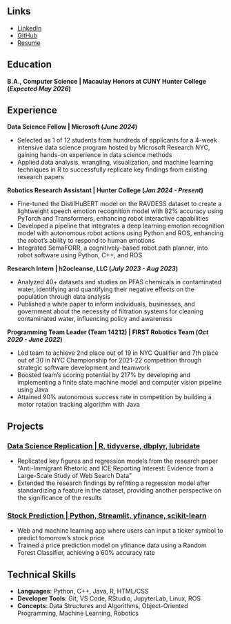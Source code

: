 ## Links
- [LinkedIn](https://www.linkedin.com/in/ericguan04/)
- [GitHub](https://github.com/ericguan04)
- [Resume](https://drive.google.com/file/d/1j7F5Hg7QUjYculezE6rMlkliM-fTgU2I/view?usp=sharing)

## Education
**B.A., Computer Science | Macaulay Honors at CUNY Hunter College (_Expected May 2026_)**

## Experience
**Data Science Fellow | Microsoft (_June 2024_)**
- Selected as 1 of 12 students from hundreds of applicants for a 4-week intensive data science program hosted by Microsoft Research NYC, gaining hands-on experience in data science methods
- Applied data analysis, wrangling, visualization, and machine learning techniques in R to successfully replicate key findings from existing research papers

**Robotics Research Assistant | Hunter College (_Jan 2024 - Present_)**
- Fine-tuned the DistilHuBERT model on the RAVDESS dataset to create a lightweight speech emotion recognition model with 82% accuracy using PyTorch and Transformers, enhancing robot interactive capabilities
- Developed a pipeline that integrates a deep learning emotion recognition model with autonomous robot actions using Python and ROS, enhancing the robot’s ability to respond to human emotions
- Integrated SemaFORR, a cognitively-based robot path planner, into robot software using Python, C++, and ROS

**Research Intern | h2ocleanse, LLC (_July 2023 - Aug 2023_)**
- Analyzed 40+ datasets and studies on PFAS chemicals in contaminated water, identifying and quantifying their negative effects on the population through data analysis
- Published a white paper to inform individuals, businesses, and government about the necessity of filtration systems for cleaning contaminated water, influencing policy and awareness

**Programming Team Leader (Team 14212) | FIRST Robotics Team (_Oct 2020 - June 2022_)**
- Led team to achieve 2nd place out of 19 in NYC Qualifier and 7th place out of 30 in NYC Championship for 2021-22 competition through strategic software development and teamwork
- Boosted team’s scoring potential by 217% by developing and implementing a finite state machine model and computer vision pipeline using Java
- Attained 90% autonomous success rate in competition by building a motor rotation tracking algorithm with Java

## Projects
### [Data Science Replication | R, tidyverse, dbplyr, lubridate](https://github.com/msr-ds3/immigrant-news-2024-group-6)
- Replicated key figures and regression models from the research paper “Anti-Immigrant Rhetoric and ICE Reporting Interest: Evidence from a Large-Scale Study of Web Search Data”
- Extended the research findings by refitting a regression model after standardizing a feature in the dataset, providing another perspective on the significance of the results

### [Stock Prediction | Python, Streamlit, yfinance, scikit-learn](https://github.com/ericguan04/stock_market_project)
- Web and machine learning app where users can input a ticker symbol to predict tomorrow’s stock price
- Trained a price prediction model on yfinance data using a Random Forest Classifier, achieving a 60% accuracy rate

## Technical Skills
- **Languages**: Python, C++, Java, R, HTML/CSS
- **Developer Tools**: Git, VS Code, RStudio, JupyterLab, Linux, ROS
- **Concepts**: Data Structures and Algorithms, Object-Oriented Programming, Machine Learning, Robotics
